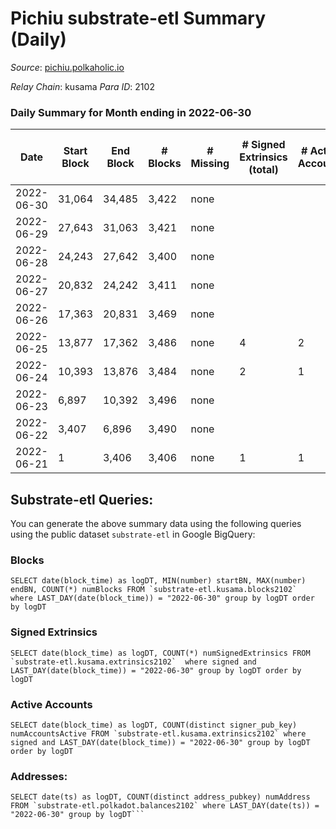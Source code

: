 # Pichiu substrate-etl Summary (Daily)

_Source_: [pichiu.polkaholic.io](https://pichiu.polkaholic.io)

*Relay Chain*: kusama
*Para ID*: 2102



### Daily Summary for Month ending in 2022-06-30


| Date | Start Block | End Block | # Blocks | # Missing | # Signed Extrinsics (total) | # Active Accounts | # Addresses with Balances | # Events | # Transfers | # XCM Transfers In | # XCM Transfers Out |
| ---- | ----------- | --------- | -------- | --------- | --------------------------- | ----------------- | ------------------------- | -------- | ----------- | ------------------ | ------------------- |
| 2022-06-30 | 31,064 | 34,485 | 3,422 | none  |  |  | 5 | 6,846 |   |   |   |
| 2022-06-29 | 27,643 | 31,063 | 3,421 | none  |  |  | 5 | 6,844 |   |   |   |
| 2022-06-28 | 24,243 | 27,642 | 3,400 | none  |  |  | 5 | 6,802 |   |   |   |
| 2022-06-27 | 20,832 | 24,242 | 3,411 | none  |  |  | 5 | 6,824 |   |   |   |
| 2022-06-26 | 17,363 | 20,831 | 3,469 | none  |  |  | 5 | 6,940 |   |   |   |
| 2022-06-25 | 13,877 | 17,362 | 3,486 | none  | 4 | 2 | 5 | 6,999 | 1  |   |   |
| 2022-06-24 | 10,393 | 13,876 | 3,484 | none  | 2 | 1 | 4 | 6,976 |   |   |   |
| 2022-06-23 | 6,897 | 10,392 | 3,496 | none  |  |  | 4 | 6,994 |   |   |   |
| 2022-06-22 | 3,407 | 6,896 | 3,490 | none  |  |  | 4 | 6,982 |   |   |   |
| 2022-06-21 | 1 | 3,406 | 3,406 | none  | 1 | 1 | 4 | 6,821 | 1  |   |   |

## Substrate-etl Queries:
You can generate the above summary data using the following queries using the public dataset `substrate-etl` in Google BigQuery:


### Blocks
```
SELECT date(block_time) as logDT, MIN(number) startBN, MAX(number) endBN, COUNT(*) numBlocks FROM `substrate-etl.kusama.blocks2102`  where LAST_DAY(date(block_time)) = "2022-06-30" group by logDT order by logDT
```


### Signed Extrinsics
```
SELECT date(block_time) as logDT, COUNT(*) numSignedExtrinsics FROM `substrate-etl.kusama.extrinsics2102`  where signed and LAST_DAY(date(block_time)) = "2022-06-30" group by logDT order by logDT
```


### Active Accounts
```
SELECT date(block_time) as logDT, COUNT(distinct signer_pub_key) numAccountsActive FROM `substrate-etl.kusama.extrinsics2102` where signed and LAST_DAY(date(block_time)) = "2022-06-30" group by logDT order by logDT
```


### Addresses:
```
SELECT date(ts) as logDT, COUNT(distinct address_pubkey) numAddress FROM `substrate-etl.polkadot.balances2102` where LAST_DAY(date(ts)) = "2022-06-30" group by logDT```

